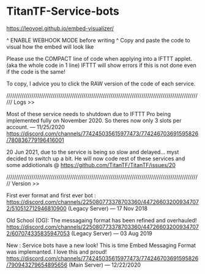# TitanTF-Service-bots

https://leovoel.github.io/embed-visualizer/

^ ENABLE WEBHOOK MODE before writing
^ Copy and paste the code to visual how the embed will look like

Please use the COMPACT line of code when applying into a IFTTT applet. (aka the whole code in 1 line)
IFTTT will show errors if this is not done even if the code is the same!

To copy, I advice you to click the RAW version of the code of each service.

//////////////////////////////////////////////////////////////////////////////////////////////////////
Logs >>

Most of these service needs to shutdown due to IFTTT Pro being implemented fully on November 2020.
So theres now only 3 slots per account.  — 11/25/2020
https://discord.com/channels/774245035615977473/774246703691595826/780836779196416001

20 Jun 2021, due to the service is being so slow and delayed... myst decided to switch up a bit.
He will now code rest of these services and some addiotionals
@ https://github.com/TitanTF/TitanTF/issues/20


/////////////////////////////////////////////////////////////////////////////////////////////////////
Version >>

First ever format and first ever bot : 
https://discord.com/channels/225080773378703360/447266032009347072/510512712946810900 (Legacy Server)
 — 17 Nov 2018

Old School (OG):
The messagaing format has been refined and overhauled!
https://discord.com/channels/225080773378703360/447266032009347072/607074335835947053 (Legacy Server)
 — 03 Aug 2019

New :
Service bots have a new look! This is time Embed Messaging Format was implemanted. I love this and proud!
https://discord.com/channels/774245035615977473/774246703691595826/790943279654895656 (Main Server) 
 — 12/22/2020
